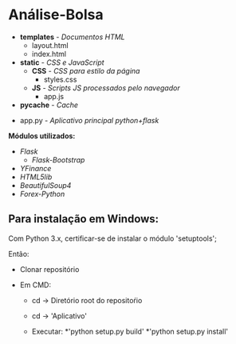 # Análise-Bolsa

* **templates** - *Documentos HTML*
  - layout.html
  - index.html
* **static** - *CSS e JavaScript*
  * **CSS** - *CSS para estilo da página*
    - styles.css
  * **JS** - *Scripts JS processados pelo navegador*
    - app.js
* **pycache** - *Cache*
- app.py - *Aplicativo principal python+flask*

**Módulos utilizados:**
  * *Flask*
    * *Flask-Bootstrap*
  * *YFinance*
  * *HTML5lib*
  * *BeautifulSoup4*
  * *Forex-Python*

## Para instalação em Windows:
Com Python 3.x, certificar-se de instalar o módulo 'setuptools';

Então:

* Clonar repositório

* Em CMD:
  * cd -> Diretório root do repositoŕio
  * cd -> 'Aplicativo'
 
  * Executar:
    *'python setup.py build'
    *'python setup.py install'

